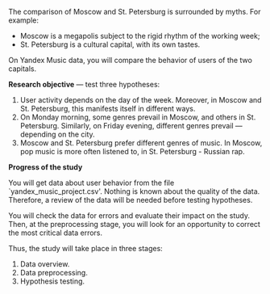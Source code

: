 The comparison of Moscow and St. Petersburg is surrounded by myths. For example:
 * Moscow is a megapolis subject to the rigid rhythm of the working week;
 * St. Petersburg is a cultural capital, with its own tastes.

On Yandex Music data, you will compare the behavior of users of the two capitals.

**Research objective** — test three hypotheses:
1. User activity depends on the day of the week. Moreover, in Moscow and St. Petersburg, this manifests itself in different ways.
2. On Monday morning, some genres prevail in Moscow, and others in St. Petersburg. Similarly, on Friday evening, different genres prevail — depending on the city. 
3. Moscow and St. Petersburg prefer different genres of music. In Moscow, pop music is more often listened to, in St. Petersburg - Russian rap.

**Progress of the study**

You will get data about user behavior from the file `yandex_music_project.csv'. Nothing is known about the quality of the data. Therefore, a review of the data will be needed before testing hypotheses. 

You will check the data for errors and evaluate their impact on the study. Then, at the preprocessing stage, you will look for an opportunity to correct the most critical data errors.
 
Thus, the study will take place in three stages:
 1. Data overview.
 2. Data preprocessing.
 3. Hypothesis testing.

